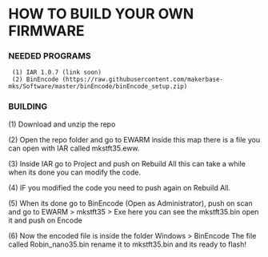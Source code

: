 # HOW TO BUILD YOUR OWN FIRMWARE

### NEEDED PROGRAMS

     (1) IAR 1.0.7 (link soon)
     (2) BinEncode (https://raw.githubusercontent.com/makerbase-mks/Software/master/binEncode/binEncode_setup.zip)
     
### BUILDING
 (1) Download and unzip the repo
 
 (2) Open the repo folder and go to EWARM inside this map there is a file you can open with IAR called mkstft35.eww.
 
 (3) Inside IAR go to Project and push on Rebuild All this can take a while when its done you can modify the code. 
 
 (4) IF you modified the code you need to push again on Rebuild All.
 
 (5) When its done go to BinEncode (Open as Administrator), push on scan and go to EWARM > mkstft35 > Exe here you can see the mkstft35.bin open it and push on Encode
 
 (6) Now the encoded file is inside the folder Windows > BinEncode The file called Robin_nano35.bin rename it to mkstft35.bin and its ready to flash!
